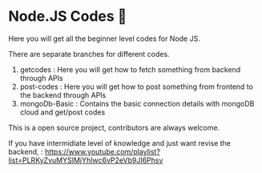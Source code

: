 # Node.JS Codes 🚀
Here you will get all the beginner level codes for Node JS.

There are separate branches for different codes.
  1. getcodes : Here you will get how to fetch something from backend through APIs
  2. post-codes : Here you will get how to post something from frontend to the backend through APIs
  3. mongoDb-Basic : Contains the basic connection details with mongoDB cloud and get/post codes

This is a open source project, contributors are always welcome. 

If you have intermidiate level of knowledge and just want revise the backend, : https://www.youtube.com/playlist?list=PLRKyZvuMYSIMjYhIwc6vP2eVb9JI6Phsv
